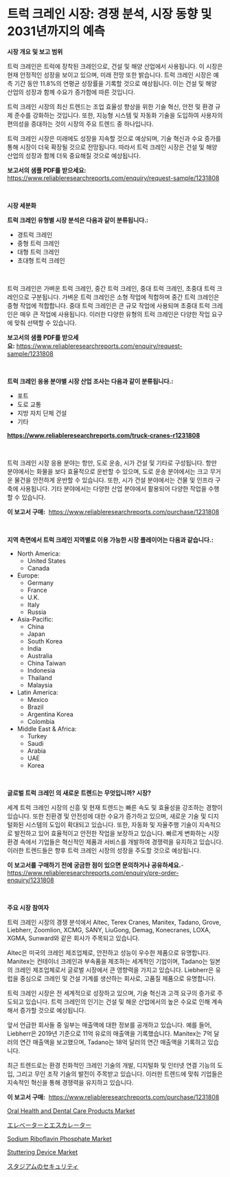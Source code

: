 <p><h1>트럭 크레인 시장: 경쟁 분석, 시장 동향 및 2031년까지의 예측</h1></p><p><strong>시장 개요 및 보고 범위</strong></p>
<p><p>트럭 크레인은 트럭에 장착된 크레인으로, 건설 및 해양 산업에서 사용됩니다. 이 시장은 현재 안정적인 성장을 보이고 있으며, 미래 전망 또한 밝습니다. 트럭 크레인 시장은 예측 기간 동안 11.8%의 연평균 성장률을 기록할 것으로 예상됩니다. 이는 건설 및 해양 산업의 성장과 함께 수요가 증가함에 따른 것입니다.</p><p>트럭 크레인 시장의 최신 트렌드는 조업 효율성 향상을 위한 기술 혁신, 안전 및 환경 규제 준수를 강화하는 것입니다. 또한, 지능형 시스템 및 자동화 기술을 도입하여 사용자의 편의성을 증대하는 것이 시장의 주요 트렌드 중 하나입니다.</p><p>트럭 크레인 시장은 미래에도 성장을 지속할 것으로 예상되며, 기술 혁신과 수요 증가를 통해 시장이 더욱 확장될 것으로 전망됩니다. 따라서 트럭 크레인 시장은 건설 및 해양 산업의 성장과 함께 더욱 중요해질 것으로 예상됩니다.</p></p>
<p><strong>보고서의 샘플 PDF를 받으세요:</strong> <a href="https://www.reliableresearchreports.com/enquiry/request-sample/1231808">https://www.reliableresearchreports.com/enquiry/request-sample/1231808</a></p>
<p>&nbsp;</p>
<p><strong>시장 세분화</strong></p>
<p><strong>트럭 크레인 유형별 시장 분석은 다음과 같이 분류됩니다.:</strong></p>
<p><ul><li>경트럭 크레인</li><li>중형 트럭 크레인</li><li>대형 트럭 크레인</li><li>초대형 트럭 크레인</li></ul></p>
<p>&nbsp;</p>
<p><p>트럭 크레인은 가벼운 트럭 크레인, 중간 트럭 크레인, 중대 트럭 크레인, 초중대 트럭 크레인으로 구분됩니다. 가벼운 트럭 크레인은 소형 작업에 적합하며 중간 트럭 크레인은 중형 작업에 적합합니다. 중대 트럭 크레인은 큰 규모 작업에 사용되며 초중대 트럭 크레인은 매우 큰 작업에 사용됩니다. 이러한 다양한 유형의 트럭 크레인은 다양한 작업 요구에 맞춰 선택할 수 있습니다.</p></p>
<p><strong>보고서의 샘플 PDF를 받으세요:</strong>&nbsp;<a href="https://www.reliableresearchreports.com/enquiry/request-sample/1231808">https://www.reliableresearchreports.com/enquiry/request-sample/1231808</a></p>
<p>&nbsp;</p>
<p><strong> 트럭 크레인 응용 분야별 시장 산업 조사는 다음과 같이 분류됩니다.:</strong></p>
<p><ul><li>포트</li><li>도로 교통</li><li>지방 자치 단체 건설</li><li>기타</li></ul></p>
<p><strong><a href="https://www.reliableresearchreports.com/truck-cranes-r1231808">https://www.reliableresearchreports.com/truck-cranes-r1231808</a></strong></p>
<p>&nbsp;</p>
<p><p>트럭 크레인 시장 응용 분야는 항만, 도로 운송, 시가 건설 및 기타로 구성됩니다. 항만 분야에서는 화물을 보다 효율적으로 운반할 수 있으며, 도로 운송 분야에서는 크고 무거운 물건을 안전하게 운반할 수 있습니다. 또한, 시가 건설 분야에서는 건물 및 인프라 구축에 사용됩니다. 기타 분야에서는 다양한 산업 분야에서 활용되어 다양한 작업을 수행할 수 있습니다.</p></p>
<p><strong>이 보고서 구매:</strong>&nbsp; <a href="https://www.reliableresearchreports.com/purchase/1231808">https://www.reliableresearchreports.com/purchase/1231808</a></p>
<p>&nbsp;</p>
<p><strong>지역 측면에서 트럭 크레인 지역별로 이용 가능한 시장 플레이어는 다음과 같습니다.:</strong></p>
<p><ul>
    <li>
        North America:
        <ul>
            <li>United States</li>
            <li>Canada</li>
        </ul>
    </li>
    <li>
        Europe:
        <ul>
            <li>Germany</li>
            <li>France</li>
            <li>U.K.</li>
            <li>Italy</li>
            <li>Russia</li>
        </ul>
    </li>
    <li>
        Asia-Pacific:
        <ul>
            <li>China</li>
            <li>Japan</li>
            <li>South Korea</li>
            <li>India</li>
            <li>Australia</li>
            <li>China Taiwan</li>
            <li>Indonesia</li>
            <li>Thailand</li>
            <li>Malaysia</li>
        </ul>
    </li>
    <li>
        Latin America:
        <ul>
            <li>Mexico</li>
            <li>Brazil</li>
            <li>Argentina Korea</li>
            <li>Colombia</li>
        </ul>
    </li>
    <li>
        Middle East & Africa:
        <ul>
            <li>Turkey</li>
            <li>Saudi</li>
            <li>Arabia</li>
            <li>UAE</li>
            <li>Korea</li>
        </ul>
    </li>
    </ul></p>
<p>&nbsp;</p>
<p><strong>글로벌 트럭 크레인 의 새로운 트렌드는 무엇입니까? 시장?</strong></p>
<p><p>세계 트럭 크레인 시장의 신흥 및 현재 트렌드는 빠른 속도 및 효율성을 강조하는 경향이 있습니다. 또한 친환경 및 안전성에 대한 수요가 증가하고 있으며, 새로운 기술 및 디지털화된 시스템의 도입이 확대되고 있습니다. 또한, 자동화 및 자율주행 기술이 지속적으로 발전하고 있어 효율적이고 안전한 작업을 보장하고 있습니다. 빠르게 변화하는 시장 환경 속에서 기업들은 혁신적인 제품과 서비스를 개발하여 경쟁력을 유지하고 있습니다. 이러한 트렌드들은 향후 트럭 크레인 시장의 성장을 주도할 것으로 예상됩니다.</p></p>
<p><strong>이 보고서를 구매하기 전에 궁금한 점이 있으면 문의하거나 공유하세요.</strong>- <a href="https://www.reliableresearchreports.com/enquiry/pre-order-enquiry/1231808">https://www.reliableresearchreports.com/enquiry/pre-order-enquiry/1231808</a></p>
<p>&nbsp;</p>
<p><strong>주요 시장 참여자</strong></p>
<p><p>트럭 크레인 시장의 경쟁 분석에서 Altec, Terex Cranes, Manitex, Tadano, Grove, Liebherr, Zoomlion, XCMG, SANY, LiuGong, Demag, Konecranes, LOXA, XGMA, Sunward와 같은 회사가 주목되고 있습니다. </p><p>Altec은 미국의 크레인 제조업체로, 안전하고 성능이 우수한 제품으로 유명합니다. Manitex는 컨테이너 크레인과 부속품을 제조하는 세계적인 기업이며, Tadano는 일본의 크레인 제조업체로서 글로벌 시장에서 큰 영향력을 가지고 있습니다. Liebherr은 유럽을 중심으로 크레인 및 건설 기계를 생산하는 회사로, 고품질 제품으로 유명합니다. </p><p>트럭 크레인 시장은 전 세계적으로 성장하고 있으며, 기술 혁신과 고객 요구의 증가로 주도되고 있습니다. 트럭 크레인의 인기는 건설 및 해운 산업에서의 높은 수요로 인해 계속해서 증가할 것으로 예상됩니다.</p><p>앞서 언급한 회사들 중 일부는 매출액에 대한 정보를 공개하고 있습니다. 예를 들어, Liebherr은 2019년 기준으로 11억 유로의 매출액을 기록했습니다. Manitex는 7억 달러의 연간 매출액을 보고했으며, Tadano는 18억 달러의 연간 매출액을 기록하고 있습니다.</p><p>최근 트렌드로는 환경 친화적인 크레인 기술의 개발, 디지털화 및 인터넷 연결 기능의 도입, 그리고 무인 조작 기술의 발전이 주목받고 있습니다. 이러한 트렌드에 맞춰 기업들은 지속적인 혁신을 통해 경쟁력을 유지하고 있습니다.</p></p>
<p><strong>이 보고서 구매:</strong>&nbsp;&nbsp;<a href="https://www.reliableresearchreports.com/purchase/1231808">https://www.reliableresearchreports.com/purchase/1231808</a></p>
<p><p><a href="https://github.com/jhcraigie/Market-Research-Report-List-2/blob/main/oral-health-and-dental-care-products-market.md">Oral Health and Dental Care Products Market</a></p><p><a href="https://github.com/adcxff01450218/Market-Research-Report-List-1/blob/main/473076124279.md">エレベーターとエスカレーター</a></p><p><a href="https://issuu.com/reportprime-2/docs/sodium-riboflavin-phosphate-market-size-2030.pptx">Sodium Riboflavin Phosphate Market</a></p><p><a href="https://github.com/sonuprakash1/Market-Research-Report-List-2/blob/main/stuttering-device-market.md">Stuttering Device Market</a></p><p><a href="https://github.com/xnljig2898992/Market-Research-Report-List-1/blob/main/339136224277.md">スタジアムのセキュリティ</a></p></p>